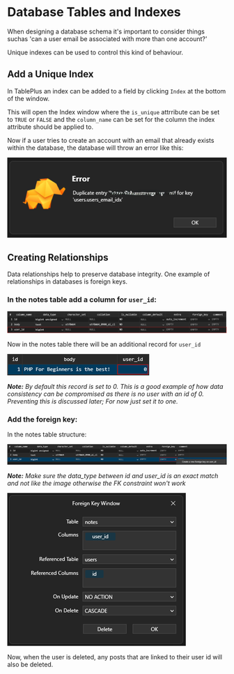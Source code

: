 # Database Tables and Indexes

When designing a database schema it's important to consider things suchas 'can a user email be associated with more than one account?' 

Unique indexes can be used to control this kind of behaviour.

## Add a Unique Index

In TablePlus an index can be added to a field by clicking `Index` at the bottom of the window.

This will open the Index window where the `is_unique` attrribute can be set to `TRUE` or `FALSE` and the `column_name` can be set for the column the index attribute should be applied to.

Now if a user tries to create an account with an email that already exists within the database, the database will throw an error like this:

![TablePlus Duplicate Entry Error](images/image.png)

## Creating Relationships

Data relationships help to preserve database integrity. One example of relationships in databases is foreign keys.

### In the notes table add a column for `user_id`:

![Adding user_id record](images/image-1.png)

Now in the notes table there will be an additional record for `user_id`

![user_id record](images/image-2.png)

***Note:*** *By default this record is set to 0. This is a good example of how data consistency can be compromised as there is no user with an id of 0. Preventing this is discussed later; For now just set it to one.*

### Add the foreign key:
In the notes table structure:

![alt text](images/image-3.png)

***Note:*** *Make sure the data_type between id and user_id is an exact match and not like the image otherwise the FK constraint won't work*

![alt text](images/image-4.png)

Now, when the user is deleted, any posts that are linked to their user id will also be deleted.